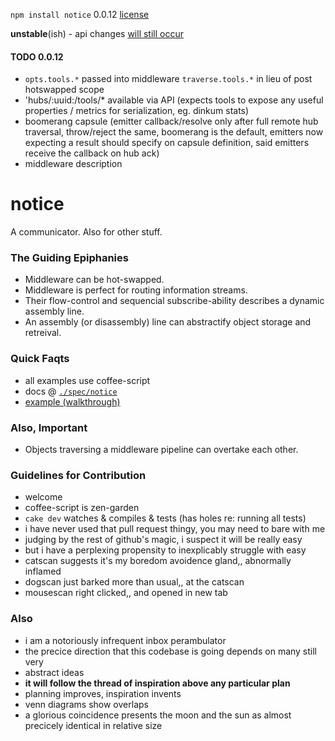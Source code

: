 `npm install notice` 0.0.12 [license](./license)

**unstable**(ish) - api changes [will still occur](./spec/notice/hub#the-capsule-subconfig)

#### TODO 0.0.12

* `opts.tools.*` passed into middleware `traverse.tools.*` in lieu of post hotswapped scope
* 'hubs/:uuid:/tools/* available via API (expects tools to expose any useful properties / metrics for serialization, eg. dinkum stats)
* boomerang capsule (emitter callback/resolve only after full remote hub traversal, throw/reject the same, boomerang is the default, emitters now expecting a result should specify on capsule definition, said emitters receive the callback on hub ack)
* middleware description

notice
======

A communicator. Also for other stuff.


### The Guiding Epiphanies

* Middleware can be hot-swapped.
* Middleware is perfect for routing information streams.
* Their flow-control and sequencial subscribe-ability describes a dynamic assembly line.
* An assembly (or disassembly) line can abstractify object storage and retreival.


### Quick Faqts

* all examples use coffee-script
* docs @ [`./spec/notice`](./spec/notice)
* [example (walkthrough)](https://github.com/nomilous/notice-example)

### Also, Important

* Objects traversing a middleware pipeline can overtake each other. 


### Guidelines for Contribution

* welcome
* coffee-script is zen-garden
* `cake dev` watches & compiles & tests (has holes re: running all tests)
* i have never used that pull request thingy, you may need to bare with me
* judging by the rest of github's magic, i suspect it will be really easy
* but i have a perplexing propensity to inexplicably struggle with easy
* catscan suggests it's my boredom avoidence gland,, abnormally inflamed
* dogscan just barked more than usual,, at the catscan
* mousescan right clicked,, and opened in new tab

### Also

* i am a notoriously infrequent inbox perambulator
* the precice direction that this codebase is going depends on many still very
* abstract ideas
* **it will follow the thread of inspiration above any particular plan**
* planning improves, inspiration invents
* venn diagrams show overlaps
* a glorious coincidence presents the moon and the sun as almost precicely identical in relative size
